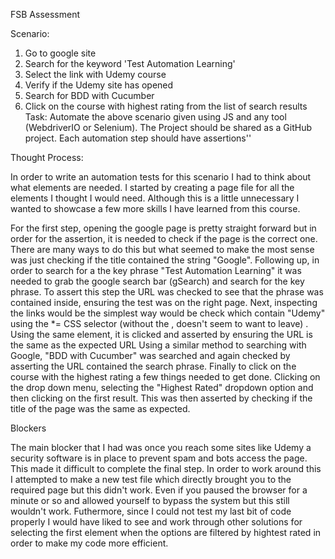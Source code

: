 FSB Assessment

Scenario:

1.  Go to google site
2.  Search for the keyword 'Test Automation Learning'
3.  Select the link with Udemy course
4.  Verify if the Udemy site has opened
5.  Search for BDD with Cucumber
6.  Click on the course with highest rating from the list of search results
    Task: Automate the above scenario given using JS and any tool (WebdriverIO or Selenium). The Project should be shared as a GitHub project. Each automation step should have assertions''

Thought Process:

In order to write an automation tests for this scenario I had to think about what elements are needed. I started by creating a page file for all the elements I thought I would need. Although this is a little unnecessary I wanted to showcase a few more skills I have learned from this course.

For the first step, opening the google page is pretty straight forward but in order for the assertion, it is needed to check if the page is the correct one. There are many ways to do this but what seemed to make the most sense was just checking if the title contained the string "Google".
Following up, in order to search for a the key phrase "Test Automation Learning" it was needed to grab the google search bar (gSearch) and search for the key phrase. To assert this step the URL was checked to see that the phrase was contained inside, ensuring the test was on the right page.
Next, inspecting the links would be the simplest way would be check which contain "Udemy" using the \*= CSS selector (without the \, doesn't seem to want to leave) .
Using the same element, it is clicked and asserted by ensuring the URL is the same as the expected URL
Using a similar method to searching with Google, "BDD with Cucumber" was searched and again checked by asserting the URL contained the search phrase.
Finally to click on the course with the highest rating a few things needed to get done. Clicking on the drop down menu, selecting the "Highest Rated" dropdown option and then clicking on the first result. This was then asserted by checking if the title of the page was the same as expected.

Blockers

The main blocker that I had was once you reach some sites like Udemy a security software is in place to prevent spam and bots access the page. This made it difficult to complete the final step. In order to work around this I attempted to make a new test file which directly brought you to the required page but this didn't work. Even if you paused the browser for a minute or so and allowed yourself to bypass the system but this still wouldn't work. Futhermore, since I could not test my last bit of code properly I would have liked to see and work through other solutions for selecting the first element when the options are filtered by hightest rated in order to make my code more efficient.
